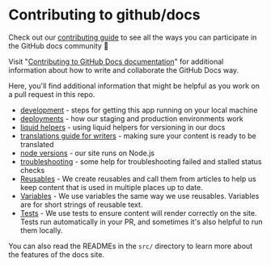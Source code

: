 # Contributing to github/docs

Check out our [contributing guide](../.github/CONTRIBUTING.md) to see all the ways you can participate in the GitHub docs community :sparkling_heart:

Visit "[Contributing to GitHub Docs documentation](https://docs.github.com/en/contributing)" for additional information about how to write and collaborate the GitHub Docs way.

Here, you'll find additional information that might be helpful as you work on a pull request in this repo.

- [development](./development.md) - steps for getting this app running on your local machine
- [deployments](./deployments.md) - how our staging and production environments work
- [liquid helpers](./liquid-helpers.md) - using liquid helpers for versioning in our docs
- [translations guide for writers](./translations-for-writers.md) - making sure your content is ready to be translated
- [node versions](./node-versions.md) - our site runs on Node.js
- [troubleshooting](./troubleshooting.md) - some help for troubleshooting failed and stalled status checks
- [Reusables](https://docs.github.com/en/contributing/writing-for-github-docs/creating-reusable-content#about-reusables) - We create reusables and call them from articles to help us keep content that is used in multiple places up to date.
- [Variables](https://docs.github.com/en/contributing/writing-for-github-docs/creating-reusable-content#about-variables) - We use variables the same way we use reusables. Variables are for short strings of reusable text.
- [Tests](/tests/README.md) - We use tests to ensure content will render correctly on the site. Tests run automatically in your PR, and sometimes it's also helpful to run them locally.

You can also read the READMEs in the `src/` directory to learn more about the features of the docs site.
